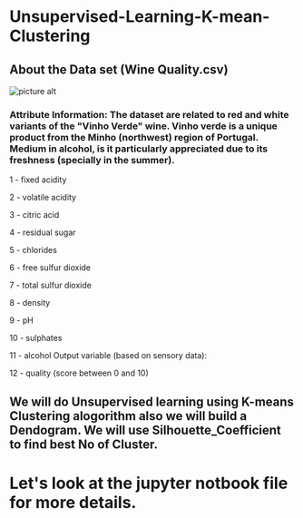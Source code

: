 # Unsupervised-Learning-K-mean-Clustering
## About the Data set (Wine Quality.csv)


![picture alt](https://images.immediate.co.uk/production/volatile/sites/2/2019/02/Wine-header-4e686a2.jpg?quality=90&resize=768%2C574)
### Attribute Information: The dataset are related to red and white variants of the "Vinho Verde" wine. Vinho verde is a unique product from the Minho (northwest) region of Portugal. Medium in alcohol, is it particularly appreciated due to its freshness (specially in the summer).

1 - fixed acidity

2 - volatile acidity

3 - citric acid

4 - residual sugar

5 - chlorides

6 - free sulfur dioxide

7 - total sulfur dioxide

8 - density

9 - pH

10 - sulphates

11 - alcohol Output variable (based on sensory data):

12 - quality (score between 0 and 10)

## We will do Unsupervised learning using K-means Clustering alogorithm also we will build a Dendogram. We will use Silhouette_Coefficient to find best No of Cluster. 

# Let's look at the jupyter notbook file for more details.
